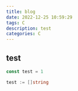 ```yaml
---
title: blog
date: 2022-12-25 10:59:29
tags: C
description: test
categories: C
---
```


## test

``` javascript
const test = 1
```

``` go
test := []string
```